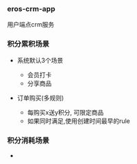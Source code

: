 ### eros-crm-app

用户端点crm服务

### 积分累积场景

- 系统默认3个场景
  - 会员打卡
  - 分享商品

- 订单购买(多规则)
  - 每购买x送y积分, 可限定商品
  - 如果同时满足,使用创建时间最早的rule

### 积分消耗场景

- 
